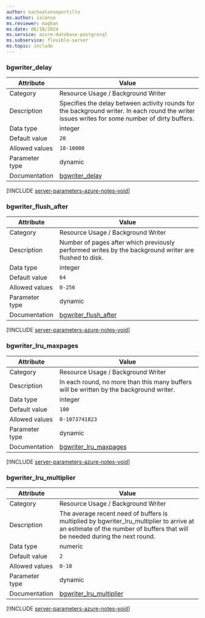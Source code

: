 ```yaml
---
author: nachoalonsoportillo
ms.author: ialonso
ms.reviewer: maghan
ms.date: 06/18/2024
ms.service: azure-database-postgresql
ms.subservice: flexible-server
ms.topic: include
---
```

### bgwriter_delay

| Attribute      | Value                                                      |
|----------------|------------------------------------------------------------|
| Category       | Resource Usage / Background Writer |
| Description    | Specifies the delay between activity rounds for the background writer. In each round the writer issues writes for some number of dirty buffers.                          |
| Data type      | integer   |
| Default value  | `20`          |
| Allowed values | `10-10000`     |
| Parameter type | dynamic        |
| Documentation  | [bgwriter_delay](https://www.postgresql.org/docs/16/runtime-config-resource.html#GUC-BGWRITER-DELAY)                   |


[!INCLUDE [server-parameters-azure-notes-void](./server-parameters-azure-notes-void.md)]



### bgwriter_flush_after

| Attribute      | Value                                                      |
|----------------|------------------------------------------------------------|
| Category       | Resource Usage / Background Writer |
| Description    | Number of pages after which previously performed writes by the background writer are flushed to disk.                                                                    |
| Data type      | integer   |
| Default value  | `64`          |
| Allowed values | `0-256`        |
| Parameter type | dynamic        |
| Documentation  | [bgwriter_flush_after](https://www.postgresql.org/docs/16/runtime-config-resource.html#GUC-BGWRITER-FLUSH-AFTER)       |


[!INCLUDE [server-parameters-azure-notes-void](./server-parameters-azure-notes-void.md)]



### bgwriter_lru_maxpages

| Attribute      | Value                                                      |
|----------------|------------------------------------------------------------|
| Category       | Resource Usage / Background Writer |
| Description    | In each round, no more than this many buffers will be written by the background writer.                                                                                  |
| Data type      | integer   |
| Default value  | `100`         |
| Allowed values | `0-1073741823` |
| Parameter type | dynamic        |
| Documentation  | [bgwriter_lru_maxpages](https://www.postgresql.org/docs/16/runtime-config-resource.html#GUC-BGWRITER-LRU-MAXPAGES)     |


[!INCLUDE [server-parameters-azure-notes-void](./server-parameters-azure-notes-void.md)]



### bgwriter_lru_multiplier

| Attribute      | Value                                                      |
|----------------|------------------------------------------------------------|
| Category       | Resource Usage / Background Writer |
| Description    | The average recent need of buffers is multiplied by bgwriter_lru_multiplier to arrive at an estimate of the number of buffers that will be needed during the next round. |
| Data type      | numeric   |
| Default value  | `2`           |
| Allowed values | `0-10`         |
| Parameter type | dynamic        |
| Documentation  | [bgwriter_lru_multiplier](https://www.postgresql.org/docs/16/runtime-config-resource.html#GUC-BGWRITER-LRU-MULTIPLIER) |


[!INCLUDE [server-parameters-azure-notes-void](./server-parameters-azure-notes-void.md)]




